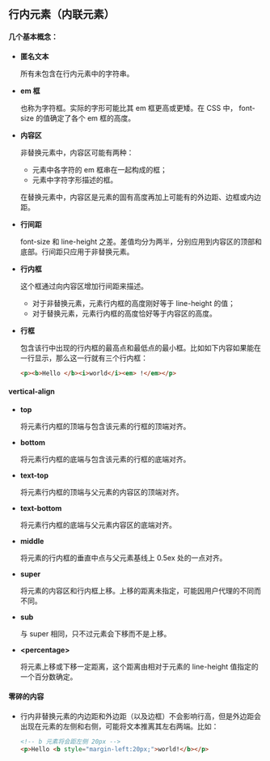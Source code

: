 ## 行内元素（内联元素）

#### 几个基本概念：

* **匿名文本**

    所有未包含在行内元素中的字符串。

* **em 框**

    也称为字符框。实际的字形可能比其 em 框更高或更矮。在 CSS 中， font-size 的值确定了各个 em 框的高度。

* **内容区**

    非替换元素中，内容区可能有两种：

    - 元素中各字符的 em 框串在一起构成的框；
    - 元素中字符字形描述的框。

    在替换元素中，内容区是元素的固有高度再加上可能有的外边距、边框或内边距。

* **行间距**

    font-size 和 line-height 之差。差值均分为两半，分别应用到内容区的顶部和底部。行间距只应用于非替换元素。

* **行内框**

    这个框通过向内容区增加行间距来描述。

    * 对于非替换元素，元素行内框的高度刚好等于 line-height 的值；
    * 对于替换元素，元素行内框的高度恰好等于内容区的高度。

* **行框**

    包含该行中出现的行内框的最高点和最低点的最小框。比如如下内容如果能在一行显示，那么这一行就有三个行内框：

    ```html
    <p><b>Hello </b><i>world</i><em> !</em></p>
    ```

#### vertical-align

* **top**

    将元素行内框的顶端与包含该元素的行框的顶端对齐。

* **bottom**

    将元素行内框的底端与包含该元素的行框的底端对齐。

* **text-top**

    将元素行内框的顶端与父元素的内容区的顶端对齐。

* **text-bottom**

    将元素行内框的底端与父元素内容区的底端对齐。

* **middle**

    将元素的行内框的垂直中点与父元素基线上 0.5ex 处的一点对齐。

* **super**

    将元素的内容区和行内框上移。上移的距离未指定，可能因用户代理的不同而不同。

* **sub**

    与 super 相同，只不过元素会下移而不是上移。

* **&lt;percentage&gt;**

    将元素上移或下移一定距离，这个距离由相对于元素的 line-height 值指定的一个百分数确定。


#### 零碎的内容

* 行内非替换元素的内边距和外边距（以及边框）不会影响行高，但是外边距会出现在元素的左侧和右侧，可能将文本推离其左右两端。比如：
    ```html
    <!-- b 元素将会距左侧 20px -->
    <p>Hello <b style="margin-left:20px;">world!</b></p>
    ```


